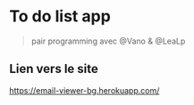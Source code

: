 # To do list app

> pair programming avec @Vano & @LeaLp

## Lien vers le site 
https://email-viewer-bg.herokuapp.com/
